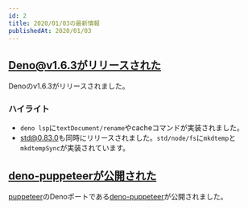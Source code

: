 ```yaml
---
id: 2
title: 2020/01/03の最新情報
publishedAt: 2020/01/03
---
```


## [Deno@v1.6.3がリリースされた](https://github.com/denoland/deno/releases/tag/v1.6.3)

Denoのv1.6.3がリリースされました。

### ハイライト

* `deno lsp`に`textDocument/rename`やcacheコマンドが実装されました。
* [std@0.83.0](https://deno.land/std@0.83.0)も同時にリリースされました。`std/node/fs`に`mkdtemp`と`mkdtempSync`が実装されています。

## [deno-puppeteerが公開された](https://github.com/lucacasonato/deno-puppeteer/releases/tag/5.5.0)

[puppeteer](https://github.com/puppeteer/puppeteer)のDenoポートである[deno-puppeteer](https://github.com/lucacasonato/deno-puppeteer)が公開されました。

